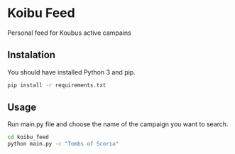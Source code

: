 # Koibu Feed

Personal feed for Koubus active campains

## Instalation

You should have installed Python 3 and pip.

```bash
pip install -r requirements.txt
```

## Usage

Run main.py file and choose the name of the campaign you want to search.

```bash
cd koibu_feed
python main.py -c "Tombs of Scoria"
```